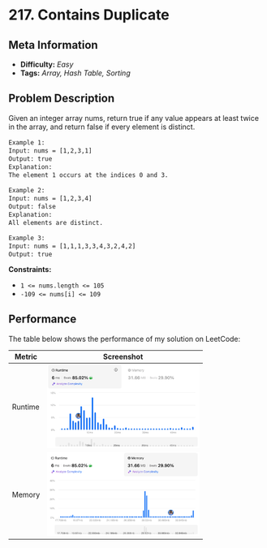 # 217. Contains Duplicate

## Meta Information
- **Difficulty:** *Easy*
- **Tags:** *Array, Hash Table, Sorting*

## Problem Description
Given an integer array nums, return true if any value appears at least twice in the array, and return false if every element is distinct.
```
Example 1:
Input: nums = [1,2,3,1]
Output: true
Explanation:
The element 1 occurs at the indices 0 and 3.
```

```
Example 2:
Input: nums = [1,2,3,4]
Output: false
Explanation:
All elements are distinct.
```

```
Example 3:
Input: nums = [1,1,1,3,3,4,3,2,4,2]
Output: true
```


**Constraints:**
- ```1 <= nums.length <= 105```
- ```-109 <= nums[i] <= 109```


## Performance
The table below shows the performance of my solution on LeetCode:

| Metric   | Screenshot                                                                                 |
|----------|--------------------------------------------------------------------------------------------|
| Runtime  |<img src="./img/runtime.png" alt="Runtime" width="300">                                    |
| Memory   |<img src="./img/memory.png" alt="Runtime" width="300">                                     |

